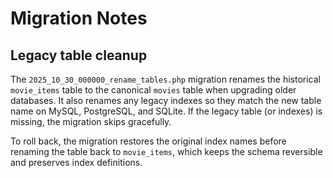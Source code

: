 # Migration Notes

## Legacy table cleanup

The `2025_10_30_000000_rename_tables.php` migration renames the historical `movie_items` table to the canonical `movies` table when upgrading older databases. It also renames any legacy indexes so they match the new table name on MySQL, PostgreSQL, and SQLite. If the legacy table (or indexes) is missing, the migration skips gracefully.

To roll back, the migration restores the original index names before renaming the table back to `movie_items`, which keeps the schema reversible and preserves index definitions.
